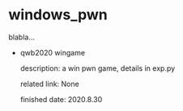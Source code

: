 # windows_pwn
blabla... 

* qwb2020 wingame
  
  description: a win pwn game, details in exp.py

  related link: None  

  finished date: 2020.8.30
